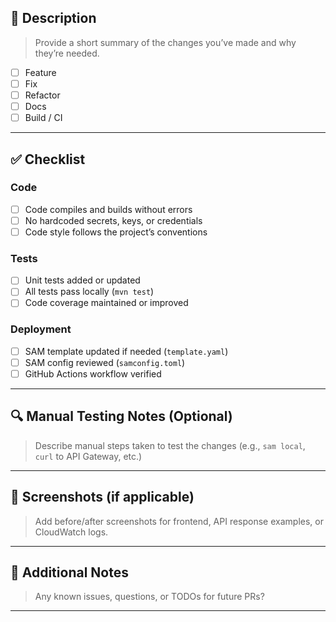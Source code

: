 ## 📝 Description

> Provide a short summary of the changes you’ve made and why they’re needed.

- [ ] Feature
- [ ] Fix
- [ ] Refactor
- [ ] Docs
- [ ] Build / CI

---

## ✅ Checklist

### Code
- [ ] Code compiles and builds without errors
- [ ] No hardcoded secrets, keys, or credentials
- [ ] Code style follows the project’s conventions

### Tests
- [ ] Unit tests added or updated
- [ ] All tests pass locally (`mvn test`)
- [ ] Code coverage maintained or improved

### Deployment
- [ ] SAM template updated if needed (`template.yaml`)
- [ ] SAM config reviewed (`samconfig.toml`)
- [ ] GitHub Actions workflow verified

---

## 🔍 Manual Testing Notes (Optional)

> Describe manual steps taken to test the changes (e.g., `sam local`, `curl` to API Gateway, etc.)

---

## 📸 Screenshots (if applicable)

> Add before/after screenshots for frontend, API response examples, or CloudWatch logs.

---

## 🧠 Additional Notes

> Any known issues, questions, or TODOs for future PRs?

---


